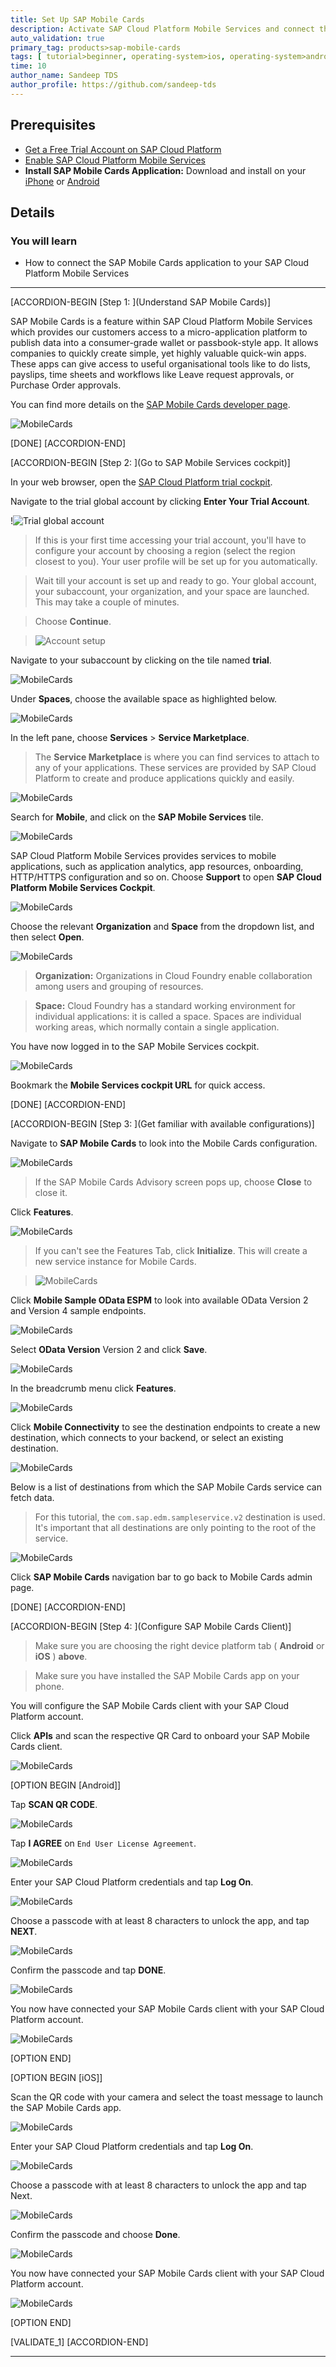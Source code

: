 ```yaml
---
title: Set Up SAP Mobile Cards
description: Activate SAP Cloud Platform Mobile Services and connect the SAP Mobile Cards application to your trial account.
auto_validation: true
primary_tag: products>sap-mobile-cards
tags: [ tutorial>beginner, operating-system>ios, operating-system>android, topic>mobile, products>sap-cloud-platform, products>sap-mobile-cards, software-product-function>sap-cloud-platform-mobile-services ]
time: 10
author_name: Sandeep TDS
author_profile: https://github.com/sandeep-tds
---
```


## Prerequisites
- [Get a Free Trial Account on SAP Cloud Platform](hcp-create-trial-account)
- [Enable SAP Cloud Platform Mobile Services](fiori-ios-hcpms-setup)
- **Install SAP Mobile Cards Application:** Download and install on your [iPhone](https://itunes.apple.com/us/app/sap-content-to-go/id1168110623?mt=8) or [Android](https://play.google.com/store/apps/details?id=com.sap.content2go)

## Details
### You will learn
  - How to connect the SAP Mobile Cards application to your SAP Cloud Platform Mobile Services

---

[ACCORDION-BEGIN [Step 1: ](Understand SAP Mobile Cards)]

SAP Mobile Cards is a feature within SAP Cloud Platform Mobile Services which provides our customers access to a micro-application platform to publish data into a consumer-grade wallet or passbook-style app. It allows companies to quickly create simple, yet highly valuable quick-win apps. These apps can give access to useful organisational tools like to do lists, payslips, time sheets and workflows like Leave request approvals, or Purchase Order approvals.

You can find more details on the [SAP Mobile Cards developer page](https://developers.sap.com/topics/mobile-cards.html).

![MobileCards](img_0.png)

[DONE]
[ACCORDION-END]

[ACCORDION-BEGIN [Step 2: ](Go to SAP Mobile Services cockpit)]

In your web browser, open the [SAP Cloud Platform trial cockpit](https://cockpit.hanatrial.ondemand.com/).

Navigate to the trial global account by clicking **Enter Your Trial Account**.

!![Trial global account](01_Foundation20Onboarding_Home.png)

>If this is your first time accessing your trial account, you'll have to configure your account by choosing a region (select the region closest to you). Your user profile will be set up for you automatically.  

>Wait till your account is set up and ready to go. Your global account, your subaccount, your organization, and your space are launched. This may take a couple of minutes.

>Choose **Continue**.

>![Account setup](02_Foundation20Onboarding_Processing.png)

Navigate to your subaccount by clicking on the tile named **trial**.

![MobileCards](img_2.png)

Under **Spaces**, choose the available space as highlighted below.

![MobileCards](img_3.png)

In the left pane, choose **Services** > **Service Marketplace**.

>The **Service Marketplace** is where you can find services to attach to any of your applications. These services are provided by SAP Cloud Platform to create and produce applications quickly and easily.

![MobileCards](img_4.png)

Search for **Mobile**, and click on the **SAP Mobile Services** tile.  

![MobileCards](img_5.png)

SAP Cloud Platform Mobile Services provides services to mobile applications, such as application analytics, app resources, onboarding, HTTP/HTTPS configuration and so on. Choose **Support** to open **SAP Cloud Platform Mobile Services Cockpit**.

![MobileCards](img_6.png)

Choose the relevant **Organization** and **Space** from the dropdown list, and then select **Open**.

![MobileCards](img_7.png)

>**Organization:** Organizations in Cloud Foundry enable collaboration among users and grouping of resources.

>**Space:** Cloud Foundry has a standard working environment for individual applications: it is called a space. Spaces are individual working areas, which normally contain a single application.

You have now logged in to the SAP Mobile Services cockpit.

![MobileCards](img_8.png)

Bookmark the **Mobile Services cockpit URL** for quick access.

[DONE]
[ACCORDION-END]

[ACCORDION-BEGIN [Step 3: ](Get familiar with available configurations)]

Navigate to **SAP Mobile Cards** to look into the Mobile Cards configuration.

![MobileCards](img_9.png)

>If the SAP Mobile Cards Advisory screen pops up, choose **Close** to close it.

Click **Features**.

![MobileCards](img_11.png)

> If you can't see the Features Tab, click **Initialize**. This will create a new service instance for Mobile Cards.

> ![MobileCards](img_10.png)

Click **Mobile Sample OData ESPM** to look into available OData Version 2 and Version 4 sample endpoints.

![MobileCards](img_12.png)

Select **OData Version** Version 2 and click **Save**.

![MobileCards](img_13.png)

In the breadcrumb menu click **Features**.

![MobileCards](img_14.png)

 Click **Mobile Connectivity** to see the destination endpoints to create a new destination, which connects to your backend, or select an existing destination.

 ![MobileCards](img_15.png)

Below is a list of destinations from which the SAP Mobile Cards service can fetch data.

>For this tutorial, the `com.sap.edm.sampleservice.v2` destination is used. It's important that all destinations are only pointing to the root of the service.

![MobileCards](img_16.png)

Click **SAP Mobile Cards** navigation bar to go back to Mobile Cards admin page.

[DONE]
[ACCORDION-END]

[ACCORDION-BEGIN [Step 4: ](Configure SAP Mobile Cards Client)]

>Make sure you are choosing the right device platform tab ( **Android** or **iOS** ) **above**.

>Make sure you have installed the SAP Mobile Cards app on your phone.

You will configure the SAP Mobile Cards client with your SAP Cloud Platform account.

Click **APIs** and scan the respective QR Card to onboard your SAP Mobile Cards client.

![MobileCards](img_17.png)

[OPTION BEGIN [Android]]

Tap **SCAN QR CODE**.

![MobileCards](img_18.png)

Tap **I AGREE** on `End User License Agreement`.

![MobileCards](img_19.png)

Enter your SAP Cloud Platform credentials and tap **Log On**.

![MobileCards](img_20.png)

Choose a passcode with at least 8 characters to unlock the app, and tap **NEXT**.

![MobileCards](img_21.png)

Confirm the passcode and tap **DONE**.

![MobileCards](img_22.png)

You now have connected your SAP Mobile Cards client with your SAP Cloud Platform account.

![MobileCards](img_23.png)

[OPTION END]

[OPTION BEGIN [iOS]]

Scan the QR code with your camera and select the toast message to launch the SAP Mobile Cards app.

![MobileCards](img_24.png)

Enter your SAP Cloud Platform credentials and tap **Log On**.

![MobileCards](img_25.png)

Choose a passcode with at least 8 characters to unlock the app and tap Next.

![MobileCards](img_26.png)

Confirm the passcode and choose **Done**.

![MobileCards](img_27.png)

You now have connected your SAP Mobile Cards client with your SAP Cloud Platform account.

![MobileCards](img_28.png)

[OPTION END]

[VALIDATE_1]
[ACCORDION-END]

---
